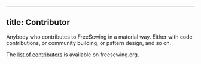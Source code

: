 ***

## title: Contributor

Anybody who contributes to FreeSewing in a material way. Either with code contributions,
or community building, or pattern design, and so on.

The [list of contributors](https://freesewing.org/community/who/) is available on freesewing.org.
